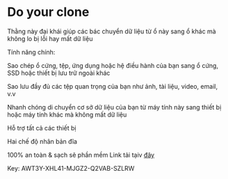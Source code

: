 # Do your clone

Thằng này đại khái giúp các bác chuyển dữ liệu từ ổ này sang ổ khác mà không lo bị lỗi hay mất dữ liệu

Tính năng chính:

Sao chép ổ cứng, tệp, ứng dụng hoặc hệ điều hành của bạn sang ổ cứng, SSD hoặc thiết bị lưu trữ ngoài khác

Sao lưu đầy đủ các tệp quan trọng của bạn như ảnh, tài liệu, video, email, v.v

Nhanh chóng di chuyển cơ sở dữ liệu của bạn từ máy tính này sang thiết bị hoặc máy tính khác mà không mất dữ liệu

Hỗ trợ tất cả các thiết bị

Hai chế độ nhân bản đĩa

100% an toàn & sạch sẽ phần mềm Link tải tạiv [đây](https://www.doyourdata.com/trial/DoYourCloneTrial.exe)

Key: AWT3Y-XHL41-MJGZ2-Q2VAB-SZLRW
